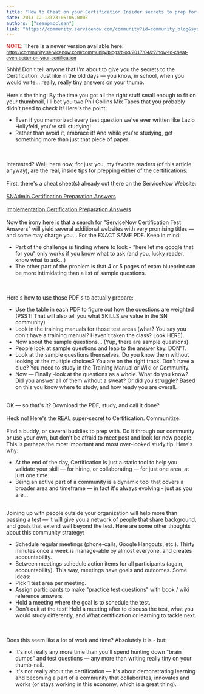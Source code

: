 ```yaml
---
title: "How to Cheat on your Certification Insider secrets to prep for ServiceNow Certification old version"
date: 2013-12-13T23:05:05.000Z
authors: ["seanpmcclean"]
link: "https://community.servicenow.com/community?id=community_blog&sys_id=77ada6a9dbd0dbc01dcaf3231f96193a"
---
```

<p><span style="color: #e23d39;"><strong>NOTE</strong></span>: There is a newer version available here: <span style="color: #333333; font-family: arial, sans-serif; font-size: 13px;"><a title="k-blog-small" class="jive-link-blog-small" data-containerId="2927" data-containerType="37" data-objectId="6557" data-objectType="38" href="/community?id=community_blog&sys_id=6a6e22eddbd0dbc01dcaf3231f961968">https://community.servicenow.com/community/blogs/blog/2017/04/27/how-to-cheat-even-better-on-your-certification</a></span></p><p></p><p>Shhh! Don't tell anyone that I'm about to give you the secrets to the Certification. Just like in the old days — you know, in school, when you would write… really, really tiny answers on your thumb. <br/><br/>Here's the thing: By the time you got all the right stuff small enough to fit on your thumbnail, I'll bet you two Phil Collins Mix Tapes that you probably didn't need to check it! Here's the point:</p><ul><li>Even if you memorized every test question we've ever written like Lazlo Hollyfeld, you're still studying!</li><li>Rather than avoid it, embrace it! And while you're studying, get something more than just that piece of paper.</li></ul><p><br/><br/>Interested? Well, here now, for just you, my favorite readers (of this article anyway), are the real, inside tips for prepping either of the certifications:<br/><br/>First, there's a cheat sheet(s) already out there on the ServiceNow Website:<br/><br/><a title="w.servicenow.com/sys_attachment.do?sys_id=9f541bd8877a2480318f183a2d434de5" href="http://www.servicenow.com/sys_attachment.do?sys_id=9f541bd8877a2480318f183a2d434de5">SNAdmin Certification Preparation Answers</a><br/><br/><a title="w.servicenow.com/sys_attachment.do?sys_id=e955dbd8877a2480318f183a2d434d93" href="http://www.servicenow.com/sys_attachment.do?sys_id=e955dbd8877a2480318f183a2d434d93">Implementation Certification Preparation Answers</a><br/><br/>Now the irony here is that a search for "ServiceNow Certification Test Answers" will yield several additional websites with very promising titles — and some may charge you… For the EXACT SAME PDF. Keep in mind:</p><ul><li>Part of the challenge is finding where to look - "here let me google that for you" only works if you know what to ask (and you, lucky reader, know what to ask…)</li><li>The other part of the problem is that 4 or 5 pages of exam blueprint can be more intimidating than a list of sample questions.</li></ul><p><br/><br/>Here's how to use those PDF's to actually prepare:</p><ul><li>Use the table in each PDF to figure out how the questions are weighted (PSST! That will also tell you what SKILLS we value in the SN community)</li><li>Look in the training manuals for those test areas (what? You say you don't have a training manual? Haven't taken the class? Look HERE).</li><li>Now about the sample questions… (Yup, there are sample questions).</li><li>People look at sample questions and leap to the answer key. DON'T.</li><li>Look at the sample questions themselves. Do you know them without looking at the multiple choices? You are on the right track. Don't have a clue? You need to study in the Training Manual or Wiki or Community.</li><li>Now — Finally -look at the questions as a whole. What do you know? Did you answer all of them without a sweat? Or did you struggle? Based on this you know where to study, and how ready you are overall.</li></ul><p><br/>OK — so that's it? Download the PDF, study, and call it done?<br/><br/>Heck no! Here's the REAL super-secret to Certification. Communitize. <br/><br/>Find a buddy, or several buddies to prep with. Do it through our community or use your own, but don't be afraid to meet post and look for new people. This is perhaps the most important and most over-looked study tip. Here's why:</p><ul><li>At the end of the day, Certification is just a static tool to help you validate your skill — for hiring, or collaborating — for just one area, at just one time.</li><li>Being an active part of a community is a dynamic tool that covers a broader area and timeframe — in fact it's always evolving - just as you are…</li></ul><p><br/>Joining up with people outside your organization will help more than passing a test — it will give you a network of people that share background, and goals that extend well beyond the test. Here are some other thoughts about this community strategy:</p><ul><li>Schedule regular meetings (phone-calls, Google Hangouts, etc.). Thirty minutes once a week is manage-able by almost everyone, and creates accountability.</li><li>Between meetings schedule action items for all participants (again, accountability). This way, meetings have goals and outcomes. Some ideas:</li><li>Pick 1 test area per meeting.</li><li>Assign participants to make "practice test questions" with book / wiki reference answers.</li><li>Hold a meeting where the goal is to schedule the test.</li><li>Don't quit at the test! Hold a meeting after to discuss the test, what you would study differently, and What certification or learning to tackle next.</li></ul><p><br/><br/>Does this seem like a lot of work and time? Absolutely it is - but:</p><ul><li>It's not really any more time than you'll spend hunting down "brain dumps" and test questions — any more than writing really tiny on your thumb-nail.</li><li>It's not really about the certification — it's about demonstrating learning and becoming a part of a community that collaborates, innovates and works (or stays working in this economy, which is a great thing).</li></ul>